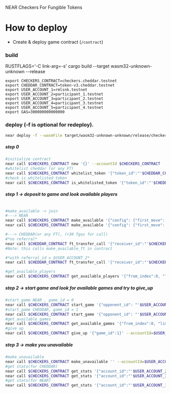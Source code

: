 NEAR Checkers For Fungible Tokens

How to deploy
==================

- Create & deploy game contract (`/contract`)
### build
RUSTFLAGS='-C link-arg=-s' cargo build --target wasm32-unknown-unknown --release 

```shell
export CHECKERS_CONTRACT=checkers.cheddar.testnet
export CHEDDAR_CONTRACT=token-v3.cheddar.testnet
export USER_ACCOUNT_1=rmlsnk.testnet
export USER_ACCOUNT_2=participant_1.testnet
export USER_ACCOUNT_3=participant_2.testnet
export USER_ACCOUNT_4=participant_3.testnet
export USER_ACCOUNT_5=participant_4.testnet
export GAS=300000000000000
```

### deploy (-f is optional for redeploy).
```bash 
near deploy -f --wasmFile target/wasm32-unknown-unknown/release/checkers.wasm --accountId $CHECKERS_CONTRACT
```  

##### step 0  

```bash 
#initialize contract
near call $CHECKERS_CONTRACT new '{}' --accountId $CHECKERS_CONTRACT
#whitelist cheddar (or any FT)  
near call $CHECKERS_CONTRACT whitelist_token '{"token_id":"'$CHEDDAR_CONTRACT'"}' --accountId $CHECKERS_CONTRACT --gas $GAS
#check is_whitelisted_token  
near call $CHECKERS_CONTRACT is_whitelisted_token '{"token_id":"'$CHEDDAR_CONTRACT'"}' --accountId $CHECKERS_CONTRACT
```  

##### step 1 -> deposit to game and look available players
```bash

#make_available -> join  
#---> NEAR  
near call $CHECKERS_CONTRACT make_available '{"config": {"first_move": "Random"}, "referrer_id": null}' --accountId=$USER_ACCOUNT_1 --depositYocto 10000000000000000000000
near call $CHECKERS_CONTRACT make_available '{"config": {"first_move": "Random"}, "referrer_id": null}' --accountId=$USER_ACCOUNT_4 --depositYocto 10000000000000000000000

#---> CHEDDAR(or any FT), (+30 Tgas for call) 
#*no referral*
near call $CHEDDAR_CONTRACT ft_transfer_call '{"receiver_id":"'$CHECKERS_CONTRACT'","amount":"1000000000000000000000000", "msg":""}' --accountId=$USER_ACCOUNT_2 --depositYocto 1 --gas $GAS 
#Note: this calls make_available_ft in contract 

#*with referral_id = $USER_ACCOUNT_2* 
near call $CHEDDAR_CONTRACT ft_transfer_call '{"receiver_id":"'$CHECKERS_CONTRACT'","amount":"1000000000000000000000000", "msg":"'$USER_ACCOUNT_2'"}' --accountId=$USER_ACCOUNT_3 --depositYocto 1 --gas $GAS 
```

```bash
#get_available_players  
near call $CHECKERS_CONTRACT get_available_players '{"from_index":0, "limit": 50}' --accountId $CHECKERS_CONTRACT
```
##### step 2 -> start game and look for available games and try to give_up 
```bash 
#start_game NEAR , game_id = 0
near call $CHECKERS_CONTRACT start_game '{"opponent_id": "'$USER_ACCOUNT_1'"}' --accountId=$USER_ACCOUNT_4 --depositYocto 10000000000000000000000
#start_game CHEDDAR, game_id = 1
near call $CHECKERS_CONTRACT start_game '{"opponent_id": "'$USER_ACCOUNT_2'"}' --accountId=$USER_ACCOUNT_3 
#get_available_games  
near call $CHECKERS_CONTRACT get_available_games '{"from_index":0, "limit": 50}' --accountId $CHECKERS_CONTRACT   
#give up  
near call $CHECKERS_CONTRACT give_up '{"game_id":1}' --accountId=$USER_ACCOUNT_3 --depositYocto 1
```  
##### step 3 -> make you unavailable 
```bash 
#make_unavailable  
near call $CHECKERS_CONTRACT make_unavailable '' --accountId=$USER_ACCOUNT_1 --depositYocto 1   
#get stats(for CHEDDAR)
near call $CHECKERS_CONTRACT get_stats '{"account_id":"'$USER_ACCOUNT_2'", "token_id":"'$CHEDDAR_CONTRACT'"}' --accountId $CHECKERS_CONTRACT
near call $CHECKERS_CONTRACT get_stats '{"account_id":"'$USER_ACCOUNT_3'", "token_id":"'$CHEDDAR_CONTRACT'"}' --accountId $CHECKERS_CONTRACT
#get stats(for NEAR)
near call $CHECKERS_CONTRACT get_stats '{"account_id":"'$USER_ACCOUNT_1'"}' --accountId $CHECKERS_CONTRACT   
```






